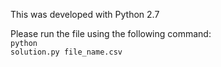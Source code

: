 This was developed with Python 2.7

Please run the file using the following command: <br>
<code>python solution.py file_name.csv</code>
